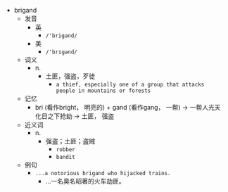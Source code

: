 - brigand
  - 发音
    - 英
      - `/'brigənd/`
    - 美
      - `/'brɪɡənd/`
  - 词义
    - n.
      - 土匪，强盗，歹徒
        - `a thief, especially one of a group that attacks people in mountains or forests`
  - 记忆
    - bri (看作bright， 明亮的) + gand (看作gang， 一帮) → 一帮人光天化日之下抢劫 → 土匪， 强盗
  - 近义词
    - n.
      - 强盗；土匪；盗贼
        - `robber`
        - `bandit`
  - 例句
    - `...a notorious brigand who hijacked trains.`
      - ...一名臭名昭著的火车劫匪。

